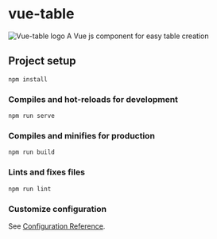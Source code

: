 # vue-table
![Vue-table logo](https://efimov-it.github.io/vue-table/img/logo.b70d6af3.svg)
A Vue js component for easy table creation
## Project setup
```
npm install
```

### Compiles and hot-reloads for development
```
npm run serve
```

### Compiles and minifies for production
```
npm run build
```

### Lints and fixes files
```
npm run lint
```

### Customize configuration
See [Configuration Reference](https://cli.vuejs.org/config/).
